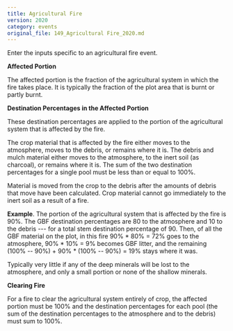 ```yaml
---
title: Agricultural Fire
version: 2020
category: events
original_file: 149_Agricultural Fire_2020.md
---
```


Enter the inputs specific to an agricultural fire event.

**Affected Portion**

The affected portion is the fraction of the agricultural system in which
the fire takes place. It is typically the fraction of the plot area that
is burnt or partly burnt.

**Destination Percentages in the Affected Portion**

These destination percentages are applied to the portion of the
agricultural system that is affected by the fire.

The crop material that is affected by the fire either moves to the
atmosphere, moves to the debris, or remains where it is. The debris and
mulch material either moves to the atmosphere, to the inert soil (as
charcoal), or remains where it is. The sum of the two destination
percentages for a single pool must be less than or equal to 100%.

Material is moved from the crop to the debris after the amounts of
debris that move have been calculated. Crop material cannot go
immediately to the inert soil as a result of a fire.

**Example**. The portion of the agricultural system that is affected by
the fire is 90%. The GBF destination percentages are 80 to the
atmosphere and 10 to the debris --- for a total stem destination
percentage of 90. Then, of all the GBF material on the plot, in this
fire 90% \* 80% = 72% goes to the atmosphere, 90% \* 10% = 9% becomes
GBF litter, and the remaining (100% -- 90%) + 90% \* (100% -- 90%) = 19%
stays where it was.

Typically very little if any of the deep minerals will be lost to the
atmosphere, and only a small portion or none of the shallow minerals.

**Clearing Fire**

For a fire to clear the agricultural system entirely of crop, the
affected portion must be 100% and the destination percentages for each
pool (the sum of the destination percentages to the atmosphere and to
the debris) must sum to 100%.
